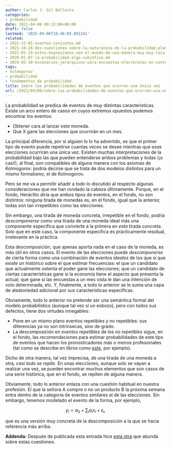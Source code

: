 ```yaml
---
author: Carlos J. Gil Bellosta
categories:
- probabilidad
date: 2021-04-08 09:13:00+00:00
draft: false
lastmod: '2025-04-06T18:46:03.891241'
related:
- 2022-12-01-eventos-conjuntos.md
- 2021-10-28-dos-cuestiones-sobre-la-naturaleza-de-la-probabilidad-planteadas-por-keynes-en-1921-pero-que-siguen-hoy-igual-de-vigentes.md
- 2021-01-19-estos-keynesianos-ven-el-mundo-de-una-manera-muy-muy-loca.md
- 2020-01-07-la-probabilidad-algo-subjetivo.md
- 2019-05-30-escenarios-jerarquicos-para-encuestas-electorales-en-contextos-multipartidistas.md
tags:
- kolmogorov
- probabilidad
- fundamentos de probabilidad
title: Sobre las probabilidades de eventos que ocurren una única vez
url: /2021/04/08/sobre-las-probabilidades-de-eventos-que-ocurren-una-unica-vez/
---
```


La probabilidad se predica de eventos de muy distintas características. Existe un arco entero de casos en cuyos extremos opuestos podemos encontrar los eventos:

* Obtener cara al lanzar _esta_ moneda.
* Que X gane las elecciones que ocurrirán en un mes.

La principal diferencia, por si alguien lo lo ha advertido, es que el primer tipo de evento puede repetirse cuantas veces se desee mientras que _esas_ elecciones ocurrirán una única vez. Existen muchas interpretaciones de la probabilidad bajo las que pueden entenderse ambos problemas y todas (¡o casi!), al final, son compatibles de alguna manera con los axiomas de Kolmogorov: podría decirse que se trata de dos modelos distintos para un mismo formalismo, el de Kolmogorov.

Pero se me va a permitir añadir a todo lo discutido al respecto algunas consideraciones que me han rondado la cabeza últimamente. Porque, en el fondo, Heráclito diría que ambos tipos de eventos, en el fondo, no son distintos: ninguna tirada de monedas es, en el fondo, igual que la anterior, todas son tan irrepetibles como las elecciones.

Sin embargo, una tirada de moneda concreta, irrepetible en el fondo, podría _descomponerse_ como una tirada de una moneda ideal más una componente específica que convierte a la primera en _esta_ tirada concreta. Solo que en este caso, la componente específica es prácticamente residual, irrelevante en la práctica.

Esta descomposición, que apenas aporta nada en el caso de la moneda, es más útil en otros casos. El evento de las elecciones puede _descomponerse_ de cierta forma como una combinación de eventos _ideales_ de los que sí que existe un histórico sobre el que estimar frecuencias: el que un candidato que actualmente ostenta el poder gane las elecciones; que un candidato de ciertas características gane si la economía tiene el aspecto que presenta la actual; que gane si las encuestas a un mes vista le dan una intención de voto determinada, etc. Y, finalmente, a todo lo anterior se le suma una capa de aleatoriedad adicional por sus características específicas.

Obviamente, todo lo anterior no pretende ser una semántica formal del modelo probabilístico (aunque tal vez sí un esbozo), pero con todos sus defectos, tiene dos virtudes innegables:

* Pone en un mismo plano eventos repetibles y no repetibles: sus diferencias ya no son intrínsecas, sino de grado.
* La descomposición en _eventos repetibles_ de los _no repetibles_ sigue, en el fondo, las recomendaciones para estimar probabilidades de este tipo de eventos que hacen los pronosticadores más o menos profesionales (tal como se describe en libros como [este](https://www.goodreads.com/book/show/23995360-superforecasting), por ejemplo).

Dicho de otra manera, tal vez imprecisa, de una tirada de una moneda a otra, _casi todo se repite_. En unas elecciones, aunque solo se vayan a realizar una vez, se pueden encontrar muchos elementos que son casos de una serie histórica, que en el fondo, se repiten de alguna manera.

Obviamente, todo lo anterior enlaza con una cuestión habitual en nuestra profesión. El que la señora A compre o no un producto B la próxima semana entra dentro de la categoría de eventos similares al de las elecciones. Sin embargo, tenemos modelado el evento de la forma, por ejemplo,

$$ y_i = a_0 + \sum_i a_i x_i + \epsilon_i,$$

que es una versión muy concreta de la descomposición a la que se hacía referencia más arriba.

**Addenda:** Después de publicada esta entrada hice [esta otra](https://datanalytics.com/2021/12/09/mas-sobre-la-estimacion-de-probabilidades-de-eventos-que-no-se-repiten/) que abunda sobre estas cuestiones.